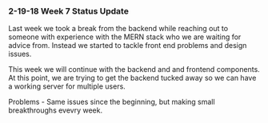 ### 2-19-18 Week 7 Status Update

Last week we took a break from the backend while reaching out to someone with experience with the MERN stack who we are waiting for advice from. Instead we started to tackle front end problems and design issues.

This week we will continue with the backend and and frontend components. At this point, we are trying to get the backend tucked away so we can have a working server for multiple users. 

Problems - Same issues since the beginning, but making small breakthroughs evevry week.
